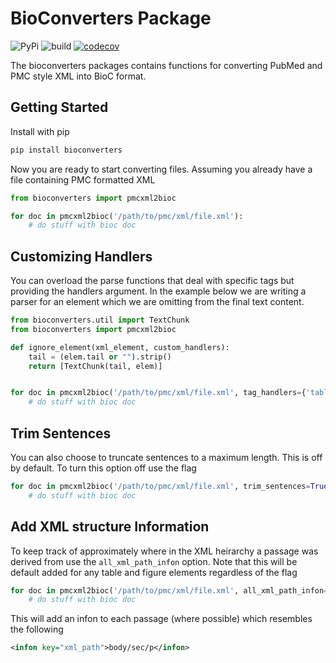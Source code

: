 # BioConverters Package

![PyPi](https://img.shields.io/pypi/v/bioconverters.svg) ![build](https://github.com/jakelever/bioconverters/workflows/build/badge.svg?branch=master) [![codecov](https://codecov.io/gh/jakelever/bioconverters/branch/master/graph/badge.svg)](https://codecov.io/gh/jakelever/bioconverters)

The bioconverters packages contains functions for converting PubMed and PMC style XML into BioC format.

## Getting Started

Install with pip

```bash
pip install bioconverters
```

Now you are ready to start converting files. Assuming you already have a file containing PMC formatted XML

```python
from bioconverters import pmcxml2bioc

for doc in pmcxml2bioc('/path/to/pmc/xml/file.xml'):
    # do stuff with bioc doc
```

## Customizing Handlers

You can overload the parse functions that deal with specific tags but providing the handlers argument. In the example below we are writing a parser for an element which we are omitting from the final text content.

```python
from bioconverters.util import TextChunk
from bioconverters import pmcxml2bioc

def ignore_element(xml_element, custom_handlers):
    tail = (elem.tail or "").strip()
    return [TextChunk(tail, elem)]


for doc in pmcxml2bioc('/path/to/pmc/xml/file.xml', tag_handlers={'table': ignore_element}):
    # do stuff with bioc doc
```

## Trim Sentences

You can also choose to truncate sentences to a maximum length. This is off by default. To turn this option off use the flag

```python
for doc in pmcxml2bioc('/path/to/pmc/xml/file.xml', trim_sentences=True):
    # do stuff with bioc doc
```

## Add XML structure Information

To keep track of approximately where in the XML heirarchy a passage was derived from use the `all_xml_path_infon` option. Note that this will be default added for any table and figure elements regardless of the flag

```python
for doc in pmcxml2bioc('/path/to/pmc/xml/file.xml', all_xml_path_infon=True):
    # do stuff with bioc doc
```

This will add an infon to each passage (where possible) which resembles the following

```xml
<infon key="xml_path">body/sec/p</infon>
```
